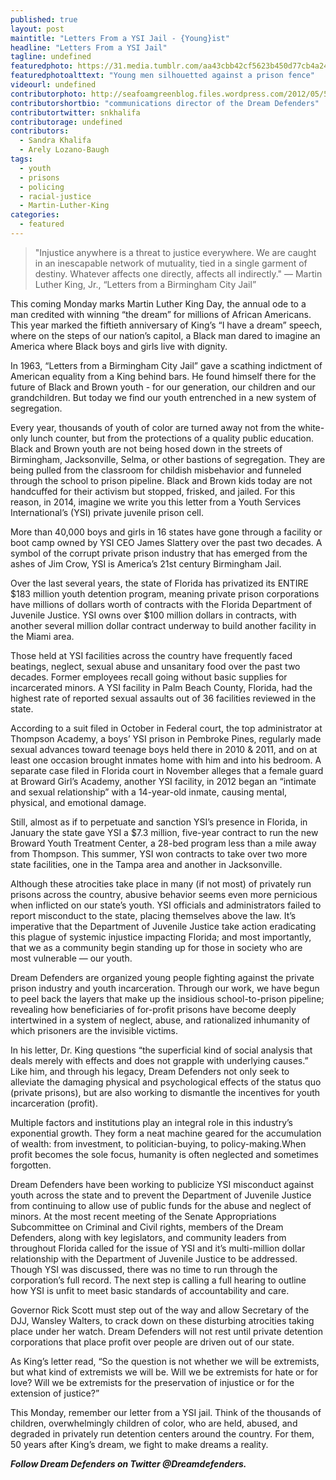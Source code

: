 ```yaml
---
published: true
layout: post
maintitle: "Letters From a YSI Jail - {Young}ist"
headline: "Letters From a YSI Jail"
tagline: undefined
featuredphoto: https://31.media.tumblr.com/aa43cbb42cf5623b450d77cb4a246ee3/tumblr_inline_mzj3rmuzTz1rkj9dw.jpg
featuredphotoalttext: "Young men silhouetted against a prison fence"
videourl: undefined
contributorphoto: http://seafoamgreenblog.files.wordpress.com/2012/05/536028_10150701440332016_559997015_9769390_1439996427_n.jpg
contributorshortbio: "communications director of the Dream Defenders"
contributortwitter: snkhalifa
contributorage: undefined
contributors:
  - Sandra Khalifa
  - Arely Lozano-Baugh
tags:
  - youth
  - prisons
  - policing
  - racial-justice
  - Martin-Luther-King
categories:
  - featured
---
```


<blockquote>"Injustice anywhere is a threat to justice everywhere. We are caught in an inescapable network of mutuality, tied in a single garment of destiny. Whatever affects one directly, affects all indirectly."	
	— Martin Luther King, Jr., “Letters from a Birmingham City Jail”</blockquote>

This coming Monday marks Martin Luther King Day, the annual ode to a man credited with winning “the dream” for millions of African Americans. This year marked the fiftieth anniversary of King’s “I have a dream” speech, where on the steps of our nation’s capitol, a Black man dared to imagine an America where Black boys and girls live with dignity.

In 1963, “Letters from a Birmingham City Jail” gave a scathing indictment of American equality from a King behind bars. He found himself there for the future of Black and Brown youth - for our generation, our children and our grandchildren. But today we find our youth entrenched in a new system of segregation.

Every year, thousands of youth of color are turned away not from the white-only lunch counter, but from the protections of a quality public education. Black and Brown youth are not being hosed down in the streets of Birmingham, Jacksonville, Selma, or other bastions of segregation. They are being pulled from the classroom for childish misbehavior and funneled through the school to prison pipeline. Black and Brown kids today are not handcuffed for their activism but stopped, frisked, and jailed. For this reason, in 2014, imagine we write you this letter from a Youth Services International’s (YSI) private juvenile prison cell.

More than 40,000 boys and girls in 16 states have gone through a facility or boot camp owned by YSI CEO James Slattery over the past two decades. A symbol of the corrupt private prison industry that has emerged from the ashes of Jim Crow, YSI is America’s 21st century Birmingham Jail.

Over the last several years, the state of Florida has privatized its ENTIRE $183 million youth detention program, meaning private prison corporations have millions of dollars worth of contracts with the Florida Department of Juvenile Justice. YSI owns over $100 million dollars in contracts, with another several million dollar contract underway to build another facility in the Miami area.

Those held at YSI facilities across the country have frequently faced beatings, neglect, sexual abuse and unsanitary food over the past two decades. Former employees recall going without basic supplies for incarcerated minors. A YSI facility in Palm Beach County, Florida, had the highest rate of reported sexual assaults out of 36 facilities reviewed in the state.

According to a suit filed in October in Federal court, the top administrator at Thompson Academy, a boys’ YSI prison in Pembroke Pines, regularly made sexual advances toward teenage boys held there in 2010 & 2011, and on at least one occasion brought inmates home with him and into his bedroom. A separate case filed in Florida court in November alleges that a female guard at Broward Girl’s Academy, another YSI facility, in 2012 began an “intimate and sexual relationship” with a 14-year-old inmate, causing mental, physical, and emotional damage.

Still, almost as if to perpetuate and sanction YSI’s presence in Florida, in January the state gave YSI a $7.3 million, five-year contract to run the new Broward Youth Treatment Center, a 28-bed program less than a mile away from Thompson. This summer, YSI won contracts to take over two more state facilities, one in the Tampa area and another in Jacksonville.

Although these atrocities take place in many (if not most) of privately run prisons across the country, abusive behavior seems even more pernicious when inflicted on our state’s youth. YSI officials and administrators failed to report misconduct to the state, placing themselves above the law. It’s imperative that the Department of Juvenile Justice take action eradicating this plague of systemic injustice impacting Florida; and most importantly, that we as a community begin standing up for those in society who are most vulnerable — our youth.

Dream Defenders are organized young people fighting against the private prison industry and youth incarceration. Through our work, we have begun to peel back the layers that make up the insidious school-to-prison pipeline; revealing how beneficiaries of for-profit prisons have become deeply intertwined in a system of neglect, abuse, and rationalized inhumanity of which prisoners are the invisible victims.

In his letter, Dr. King questions “the superficial kind of social analysis that deals merely with effects and does not grapple with underlying causes.” Like him, and through his legacy, Dream Defenders not only seek to alleviate the damaging physical and psychological effects of the status quo (private prisons), but are also working to dismantle the incentives for youth incarceration (profit).

Multiple factors and institutions play an integral role in this industry’s exponential growth. They form a neat machine geared for the accumulation of wealth: from investment, to politician-buying, to policy-making.When profit becomes the sole focus, humanity is often neglected and sometimes forgotten.

Dream Defenders have been working to publicize YSI misconduct against youth across the state and to prevent the Department of Juvenile Justice from continuing to allow use of public funds for the abuse and neglect of minors. At the most recent meeting of the Senate Appropriations Subcommittee on Criminal and Civil rights, members of the Dream Defenders, along with key legislators, and community leaders from throughout Florida called for the issue of YSI and it’s multi-million dollar relationship with the Department of Juvenile Justice to be addressed.  Though YSI was discussed, there was no time to run through the corporation’s full record. The next step is calling a full hearing to outline how YSI is unfit to meet basic standards of accountability and care. 

Governor Rick Scott must step out of the way and allow Secretary of the DJJ, Wansley Walters, to crack down on these disturbing atrocities taking place under her watch. Dream Defenders will not rest until private detention corporations that place profit over people are driven out of our state.

As King’s letter read, “So the question is not whether we will be extremists, but what kind of extremists we will be. Will we be extremists for hate or for love? Will we be extremists for the preservation of injustice or for the extension of justice?”

This Monday, remember our letter from a YSI jail. Think of the thousands of children, overwhelmingly children of color, who are held, abused, and degraded in privately run detention centers around the country. For them, 50 years after King’s dream, we fight to make dreams a reality.

***Follow Dream Defenders on Twitter @Dreamdefenders.***